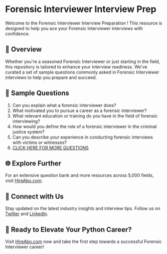 # Forensic Interviewer Interview Prep

Welcome to the Forensic Interviewer Interview Preparation ! This resource is designed to help you ace your Forensic Interviewer interviews with confidence.

## 🚀 Overview

Whether you're a seasoned Forensic Interviewer or just starting in the field, this repository is tailored to enhance your interview readiness. We've curated a set of sample questions commonly asked in Forensic Interviewer interviews to help you prepare and succeed.

## 📝 Sample Questions

1. Can you explain what a forensic interviewer does?
2. What motivated you to pursue a career as a forensic interviewer?
3. What relevant education or training do you have in the field of forensic interviewing?
4. How would you define the role of a forensic interviewer in the criminal justice system?
5. Can you describe your experience in conducting forensic interviews with victims or witnesses?
6. [CLICK HERE FOR MORE QUESTIONS](https://hireabo.com/job/7_0_41/Forensic%20Interviewer)

## 🌐 Explore Further

For an extensive question bank and more resources across 5,000 fields, visit [HireAbo.com](https://www.hireabo.com).

## 📱 Connect with Us

Stay updated on the latest industry insights and interview tips. Follow us on [Twitter](https://twitter.com/hireabo) and [LinkedIn](https://www.linkedin.com/in/hire-abo-3609972a8/).

## 🚀 Ready to Elevate Your Python Career?

Visit [HireAbo.com](https://www.hireabo.com) now and take the first step towards a successful Forensic Interviewer career!